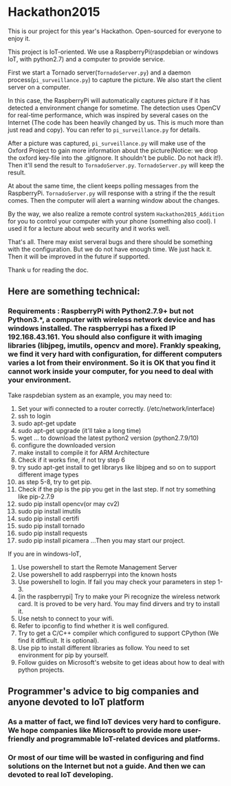 # Hackathon2015


This is our project for this year's Hackathon. Open-sourced for everyone to enjoy it.

This project is IoT-oriented. We use a RaspberryPi(raspdebian or windows IoT, with python2.7) and a computer to provide service.

First we start a Tornado server(`TornadoServer.py`) and a daemon process(`pi_surveillance.py`) to capture the picture. We also start the client server on a computer.

In this case, the RaspberryPi will automatically captures picture if it has detected a environment change for sometime. The detection uses OpenCV for real-time performance, which was inspired by several cases on the Internet (The code has been heavily changed by us. This is much more than just read and copy). You can refer to `pi_surveillance.py` for details.

After a picture was captured, `pi_surveillance.py` will make use of the Oxford Project to gain more information about the picture(Notice: we drop the oxford key-file into the .gitignore. It shouldn't be public. Do not hack it!). Then it'll send the result to `TornadoServer.py`. `TornadoServer.py` will keep the result.

At about the same time, the client keeps polling messages from the RaspberryPi. `TornadoServer.py` will response with a string if the the result comes. Then the computer will alert a warning window about the changes. 

By the way, we also realize a remote control system `Hackathon2015_Addition` for you to control your computer with your phone (something also cool). I used it for a lecture about web security and it works well.

That's all. There may exist serveral bugs and there should be something with the configuration. But we do not have enough time. We just hack it. Then it will be improved in the future if supported.

Thank u for reading the doc.

## Here are something technical:

### Requirements : RaspberryPi with Python2.7.9+ but not Python3.*, a computer with wireless network device and has windows installed. The raspberrypi has a fixed IP 192.168.43.161. You should also configure it with imaging libraries (libjpeg, imutils, opencv and more). Frankly speaking, we find it very hard with configuration, for different computers varies a lot from their environment. So it is OK that you find it cannot work inside your computer, for you need to deal with your environment.
Take raspdebian system as an example, you may need to:
1. Set your wifi connected to a router correctly. (/etc/network/interface)
2. ssh to login
3. sudo apt-get update
4. sudo apt-get upgrade (it'll take a long time)
5. wget ... to download the latest python2 version (python2.7.9/10)
6. configure the downloaded version
7. make install to compile it for ARM Architecture
8. Check if it works fine, if not try step 6
9. try sudo apt-get install to get librarys like libjpeg and so on to support different image types
10. as step 5-8, try to get pip.
11. Check if the pip is the pip you get in the last step. If not try something like pip-2.7.9
12. sudo pip install opencv(or may cv2)
13. sudo pip install imutils
14. sudo pip install certifi
15. sudo pip install tornado
16. sudo pip install requests
17. sudo pip install picamera
...Then you may start our project.

If you are in windows-IoT,
1. Use powershell to start the Remote Management Server
2. Use powershell to add raspberrypi into the known hosts
3. Use powershell to login. If fail you may check your parameters in step 1-3.
4. [in the raspberrypi] Try to make your Pi recognize the wireless network card. It is proved to be very hard. You may find dirvers and try to install it.
5. Use netsh to connect to your wifi.
6. Refer to ipconfig to find whether it is well configured.
7. Try to get a C/C++ compiler which configured to support CPython (We find it difficult. It is optional).
8. Use pip to install different libraries as follow. You need to set environment for pip by yourself.
9. Follow guides on Microsoft's website to get ideas about how to deal with python projects.

## Programmer's advice to big companies and anyone devoted to IoT platform

### As a matter of fact, we find IoT devices very hard to configure. We hope companies like Microsoft to provide more user-friendly and programmable IoT-related devices and platforms.
### Or most of our time will be wasted in configuring and find solutions on the Internet but not a guide. And then we can devoted to real IoT developing.